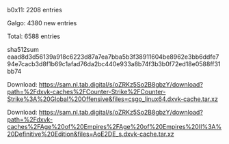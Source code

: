 b0x11: 2208 entries

Galgo: 4380 new entries

Total: 6588 entries

sha512sum eaad8d3d56139a918c6223d87a7ea7bba5b3f38911604be8962e3bb6ddfe794e7cacb3d8f1b69c1afad76da2bc440e933a8b74f3b3b0f72ed18e0588ff31bb74


 Download: https://sam.nl.tab.digital/s/oZRKz5So2B8gbzY/download?path=%2Fdxvk-caches%2FCounter-Strike%2FCounter-Strike%3A%20Global%20Offensive&files=csgo_linux64.dxvk-cache.tar.xz



 Download: https://sam.nl.tab.digital/s/oZRKz5So2B8gbzY/download?path=%2Fdxvk-caches%2FAge%20of%20Empires%2FAge%20of%20Empires%20II%3A%20Definitive%20Edition&files=AoE2DE_s.dxvk-cache.tar.xz
